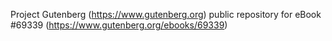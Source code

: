 Project Gutenberg (https://www.gutenberg.org) public repository for
eBook #69339 (https://www.gutenberg.org/ebooks/69339)
